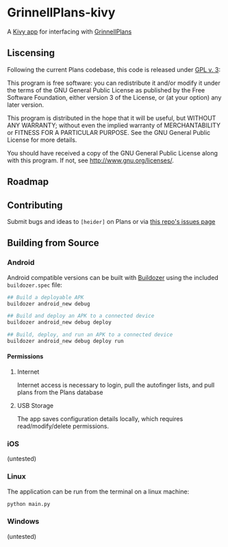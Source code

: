 GrinnellPlans-kivy
==================

A [Kivy app](https://www.kivy.org "Kivy's Homepage") for interfacing with [GrinnellPlans](https://github.com/grinnellplans/grinnellplans-php/ "GrinnellPlan's Code Repo")

Liscensing
----------

Following the current Plans codebase, this code is released under [GPL v. 3](http://www.gnu.org/licenses/gpl.txt):

This program is free software: you can redistribute it and/or modify
it under the terms of the GNU General Public License as published by
the Free Software Foundation, either version 3 of the License, or
(at your option) any later version.

This program is distributed in the hope that it will be useful,
but WITHOUT ANY WARRANTY; without even the implied warranty of
MERCHANTABILITY or FITNESS FOR A PARTICULAR PURPOSE.  See the
GNU General Public License for more details.

You should have received a copy of the GNU General Public License
along with this program.  If not, see <http://www.gnu.org/licenses/>.

Roadmap
-------



Contributing
------------

Submit bugs and ideas to `[heider]` on Plans or via [this repo's issues page](https://github.com/paulheider/GrinnellPlans-kivy/issues)

Building from Source
--------------------

### Android

Android compatible versions can be built with [Buildozer](https://github.com/kivy/buildozer "Buildozer's Code Repo") using the included `buildozer.spec` file:

```bash
## Build a deployable APK
buildozer android_new debug

## Build and deploy an APK to a connected device
buildozer android_new debug deploy

## Build, deploy, and run an APK to a connected device
buildozer android_new debug deploy run
```

#### Permissions

1. Internet

   Internet access is necessary to login, pull the autofinger lists, and pull plans from the Plans database
   
2. USB Storage
   
   The app saves configuration details locally, which requires read/modify/delete permissions.


### iOS

(untested)

### Linux

The application can be run from the terminal on a linux machine:

```bash
python main.py
```

### Windows

(untested)

